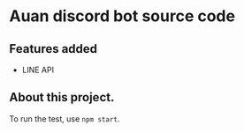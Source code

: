 # Auan discord bot source code

## Features added
- LINE API


## About this project.
To run the test, use ```npm start```.
